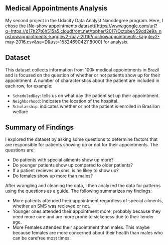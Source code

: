 ## Medical Appointments Analysis

My second project in the Udacity Data Analyst Nanodegree program. Here, I chose the (No-show appointments dataset)[https://www.google.com/url?q=https://d17h27t6h515a5.cloudfront.net/topher/2017/October/59dd2e9a_noshowappointments-kagglev2-may-2016/noshowappointments-kagglev2-may-2016.csv&sa=D&ust=1532469042118000] for analysis.

## Dataset
This dataset collects information from 100k medical appointments in Brazil and is focused on the question of whether or not patients show up for their appointment. A number of characteristics about the patient are
included in each row, for example:
 - `ScheduledDay`: tells us on what day the patient set up their appointment.
 - `Neighborhood`: indicates the location of the hospital.
 - `Scholarship`: indicates whether or not the patient is enrolled in Brasilian welfare

## Summary of Findings
I explored the dataset by asking some questions to determine factors that are responsible for patients showing up or not for their appointments. The questions are:
  - Do patients with special ailments show up more?
  - Do younger patients show up compared to older patients?
  - If a patient recieves an sms, is he likey to show up?
  - Do females show up more than males?

After wrangling and cleaning the data, I then analyzed the data for patterns using the questions as a guide. The following summarizes my findings:
  - More patients attended their appointment regardless of special ailments, whether an SMS was recieved or not.
  - Younger ones attended their appointment more, probably because they need more care and are more prone to    sickeness due to their tender age.
  - More Females attended their appointment than males. This maybe because females are more concerned about their health than males who can be carefree most times.

